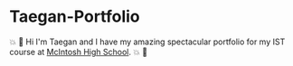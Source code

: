 # Taegan-Portfolio
:boom: 🐔 Hi I'm Taegan and I have my amazing spectacular portfolio for my IST course at [McIntosh High School](https://www.fcboe.org/mhs). :boom:  👹
